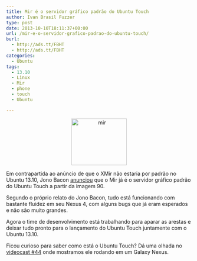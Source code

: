```yaml
---
title: Mir é o servidor gráfico padrão do Ubuntu Touch
author: Ivan Brasil Fuzzer
type: post
date: 2013-10-10T18:11:37+00:00
url: /mir-e-o-servidor-grafico-padrao-do-ubuntu-touch/
burl:
  - http://ads.tt/FBHT
  - http://ads.tt/FBHT
categories:
  - Ubuntu
tags:
  - 13.10
  - Linux
  - Mir
  - phone
  - touch
  - Ubuntu

---
```

<p style="text-align: center;">
  <a href="http://www.ubuntero.com.br/wp-content/uploads/2013/08/mir.png"><img class="alignnone size-thumbnail wp-image-5881" alt="mir" src="http://www.ubuntero.com.br/wp-content/uploads/2013/08/mir-150x126.png" width="150" height="126" /></a>
</p>

Em contrapartida ao anúncio de que o XMir não estaria por padrão no Ubuntu 13.10, Jono Bacon [anunciou][1] que o Mir já é o servidor gráfico padrão do Ubuntu Touch a partir da imagem 90.

Segundo o próprio relato do Jono Bacon, tudo está funcionando com bastante fluidez em seu Nexus 4, com alguns bugs que já eram esperados e não são muito grandes.

Agora o time de desenvolvimento está trabalhando para aparar as arestas e deixar tudo pronto para o lançamento do Ubuntu Touch juntamente com o Ubuntu 13.10.

Ficou curioso para saber como está o Ubuntu Touch? Dá uma olhada no [videocast #44][2] onde mostramos ele rodando em um Galaxy Nexus.

 [1]: http://www.jonobacon.org/2013/10/10/mir-running-now-on-ubuntu-on-phones/
 [2]: http://www.ubuntero.com.br/2013/10/videocast-44-ubuntu-touch-funcional/